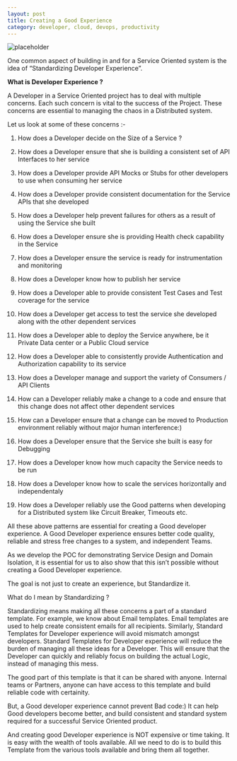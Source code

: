 ```yaml
---
layout: post
title: Creating a Good Experience
category: developer, cloud, devops, productivity
---
```


![placeholder](https://vivekjuneja.files.wordpress.com/2015/04/developer-experience.jpg?w=660
 "freaking awesome")


One common aspect of building in and for a Service Oriented system is the idea of “Standardizing Developer Experience”.

**What is Developer Experience ?**

A Developer in a Service Oriented project has to deal with multiple concerns. Each such concern is vital to the success of the Project. These concerns are essential to managing the chaos in a Distributed system.

Let us look at some of these concerns :-

1. How does a Developer decide on the Size of a Service ?

2. How does a Developer ensure that she is building a consistent set of API Interfaces to her service

3. How does a Developer provide API Mocks or Stubs for other developers to use when consuming her service

4. How does a Developer provide consistent documentation for the Service APIs that she developed

5. How does a Developer help prevent failures for others as a result of using the Service she built

6. How does a Developer ensure she is providing Health check capability in the Service

7. How does a Developer ensure the service is ready for instrumentation and monitoring

8. How does a Developer know how to publish her service

9. How does a Developer able to provide consistent Test Cases and Test coverage for the service

10. How does a Developer get access to test the service she developed along with the other dependent services

11. How does a Developer able to deploy the Service anywhere, be it Private Data center or a Public Cloud service

12. How does a Developer able to consistently provide Authentication and Authorization capability to its service

13. How does a Developer manage and support the variety of Consumers / API Clients

14. How can a Developer reliably make a change to a code and ensure that this change does not affect other dependent services

15. How can a Developer ensure that a change can be moved to Production environment reliably without major human interference:)

16. How does a Developer ensure that the Service she built is easy for Debugging

17. How does a Developer know how much capacity the Service needs to be run

18. How does a Developer know how to scale the services horizontally and independentaly

19. How does a Developer reliably use the Good patterns when developing for a Distributed system like Circuit Breaker, Timeouts etc.

All these above patterns are essential for creating a Good developer experience. A Good Developer experience ensures better code quality, reliable and stress free changes to a system, and independent Teams.

As we develop the POC for demonstrating Service Design and Domain Isolation, it is essential for us to also show that this isn’t possible without creating a Good Developer experience.

The goal is not just to create an experience, but Standardize it.

What do I mean by Standardizing ?

Standardizing means making all these concerns a part of a standard template. For example, we know about Email templates. Email templates are used to help create consistent emails for all recipients. Similarly, Standard Templates for Developer experience will avoid mismatch amongst developers. Standard Templates for Developer experience will reduce the burden of managing all these ideas for a Developer. This will ensure that the Developer can quickly and reliably focus on building the actual Logic, instead of managing this mess.

The good part of this template is that it can be shared with anyone. Internal teams or Partners, anyone can have access to this template and build reliable code with certainity.

But, a Good developer experience cannot prevent Bad code:) It can help Good developers become better, and build consistent and standard system required for a successful Service Oriented product.

And creating good Developer experience is NOT expensive or time taking. It is easy with the wealth of tools available. All we need to do is to build this Template from the various tools available and bring them all together.